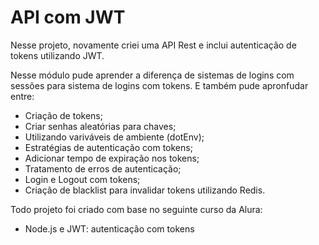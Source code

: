 # API com JWT
Nesse projeto, novamente criei uma API Rest e inclui autenticação de tokens utilizando JWT.

Nesse módulo pude aprender a diferença de sistemas de logins com sessões para sistema de logins com tokens. E também pude apronfudar entre:
- Criação de tokens;
- Criar senhas aleatórias para chaves;
- Utilizando variváveis de ambiente (dotEnv);
- Estratégias de autenticação com tokens;
- Adicionar tempo de expiração nos tokens;
- Tratamento de erros de autenticação;
- Login e Logout com tokens;
- Criação de blacklist para invalidar tokens utilizando Redis.

Todo projeto foi criado com base no seguinte curso da Alura:

- Node.js e JWT: autenticação com tokens